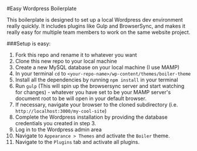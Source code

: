 #Easy Wordpress Boilerplate

This boilerplate is designed to set up a local Wordpress dev environment really quickly. It includes plugins like Gulp and BrowserSync, and makes it really easy for multiple team members to work on the same website project.

###Setup is easy:

1. Fork this repo and rename it to whatever you want
2. Clone this new repo to your local machine
3. Create a new MySQL database on your local machine (I use MAMP)
4. In your terminal `cd` to `<your-repo-name>/wp-content/themes/boiler-theme`
5. Install all the dependencies by running `npm install` in your terminal
6. Run `gulp` (This will spin up the browsersync server and start watching for changes) - whatever you have set to be your MAMP server's document root to be will open in your default browser.
7. If necessary, navigate your browser to the cloned subdirectory (i.e. `http://localhost:3000/my-cool-site`)
8. Complete the Wordpress installation by providing the database credentials you created in step 3.
9. Log in to the Wordpress admin area
10. Navigate to `Appearance > Themes` and activate the `Boiler` theme.
11. Navigate to the `Plugins` tab and activate all plugins.
